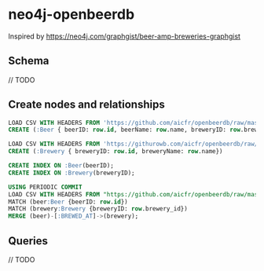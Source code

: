 # neo4j-openbeerdb

Inspired by https://neo4j.com/graphgist/beer-amp-breweries-graphgist

## Schema

// TODO

## Create nodes and relationships

```sql
LOAD CSV WITH HEADERS FROM 'https://github.com/aicfr/openbeerdb/raw/master/beers.csv' AS row
CREATE (:Beer { beerID: row.id, beerName: row.name, breweryID: row.brewery_id, catID: row.cat_id})

LOAD CSV WITH HEADERS FROM 'https://githurowb.com/aicfr/openbeerdb/raw/master/breweries.csv' AS row
CREATE (:Brewery { breweryID: row.id, breweryName: row.name})

CREATE INDEX ON :Beer(beerID);
CREATE INDEX ON :Brewery(breweryID);

USING PERIODIC COMMIT
LOAD CSV WITH HEADERS FROM "https://github.com/aicfr/openbeerdb/raw/master/beers.csv" AS row
MATCH (beer:Beer {beerID: row.id})
MATCH (brewery:Brewery {breweryID: row.brewery_id})
MERGE (beer)-[:BREWED_AT]->(brewery);
```

## Queries

// TODO
